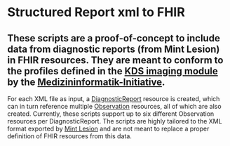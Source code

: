 # Structured Report xml to FHIR

## These scripts are a proof-of-concept to include data from diagnostic reports (from Mint Lesion) in FHIR resources. They are meant to conform to the profiles defined in the [KDS imaging module](https://simplifier.net/medizininformatik-initiative-modul-bildgebung) by the [Medizininformatik-Initiative](https://www.medizininformatik-initiative.de/en/start).

For each XML file as input, a [DiagnosticReport](https://hl7.org/fhir/R4/diagnosticreport.html) resource is created, which can in turn reference multiple [Observation](https://hl7.org/fhir/R4/observation.html) resources, all of which are also created. Currently, these scripts support up to six different Observation resources per DiagnosticReport. The scripts are highly tailored to the XML format exported by [Mint Lesion](https://mint-medical.com/de/mint-lesion/) and are not meant to replace a proper definition of FHIR resources from this data.
